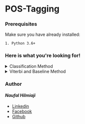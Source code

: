 # POS-Tagging

### Prerequisites
Make sure you have already installed:

```
1. Python 3.6+
```
### Here is what you're looking for!

<details>
  <summary>Classification Method</summary>
  
  &nbsp;&nbsp;&nbsp;&nbsp;Code:
  
  &nbsp;&nbsp;&nbsp;&nbsp;&nbsp;&rarr;&nbsp;[classification_method.ipynb](https://github.com/naufalhilmiaji/nlp-posttag/blob/master/classification_method.ipynb)
  
  &nbsp;&nbsp;&nbsp;&nbsp;Train Data:
  
  &nbsp;&nbsp;&nbsp;&nbsp;&nbsp;&nbsp;&nbsp;&nbsp;&rarr;&nbsp;[corpus2.tsv](https://github.com/naufalhilmiaji/nlp-posttag/blob/master/corpus2.tsv)
  
  &nbsp;&nbsp;&nbsp;&nbsp;Test Data :
  
  &nbsp;&nbsp;&nbsp;&nbsp;&nbsp;&nbsp;&nbsp;&nbsp;&rarr;&nbsp;[dataset_test.tsv](https://github.com/naufalhilmiaji/nlp-posttag/blob/master/dataset_test.tsv)
  
</details>

<details>
  <summary>Viterbi and Baseline Method</summary>
  
  &nbsp;&nbsp;&nbsp;&nbsp;Code:
  
  &nbsp;&nbsp;&nbsp;&nbsp;&nbsp;&nbsp;&nbsp;&nbsp;&rarr;&nbsp;[viterbi-baseline_method.ipynb](https://github.com/naufalhilmiaji/nlp-posttag/blob/master/viterbi-baseline_method.ipynb)
  
  &nbsp;&nbsp;&nbsp;&nbsp;Train Data:
  
  &nbsp;&nbsp;&nbsp;&nbsp;&nbsp;&nbsp;&nbsp;&nbsp;&rarr;&nbsp;[corpus.tsv](https://github.com/naufalhilmiaji/nlp-posttag/blob/master/corpus.tsv)
  
  &nbsp;&nbsp;&nbsp;&nbsp;Test Data :
  
  &nbsp;&nbsp;&nbsp;&nbsp;&nbsp;&nbsp;&nbsp;&nbsp;&rarr;&nbsp;[dataset_test.tsv](https://github.com/naufalhilmiaji/nlp-posttag/blob/master/dataset_test.tsv)
</details>

### Author
#### _Naufal Hilmiaji_
* [Linkedin](https://www.linkedin.com/in/naufalhilmiaji/)
* [Facebook](https://www.facebook.com/naufal.hilmiaji)
* [Github](https://github.com/naufalhilmiaji)






















